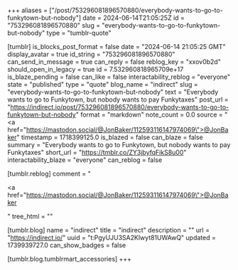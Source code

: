 +++
aliases = ["/post/753296081896570880/everybody-wants-to-go-to-funkytown-but-nobody"]
date = 2024-06-14T21:05:25Z
id = "753296081896570880"
slug = "everybody-wants-to-go-to-funkytown-but-nobody"
type = "tumblr-quote"

[tumblr]
is_blocks_post_format = false
date = "2024-06-14 21:05:25 GMT"
display_avatar = true
id_string = "753296081896570880"
can_send_in_message = true
can_reply = false
reblog_key = "xxov0b2d"
should_open_in_legacy = true
id = 7.532960818965709e+17
is_blaze_pending = false
can_like = false
interactability_reblog = "everyone"
state = "published"
type = "quote"
blog_name = "indirect"
slug = "everybody-wants-to-go-to-funkytown-but-nobody"
text = "Everybody wants to go to Funkytown, but nobody wants to pay Funkytaxes"
post_url = "https://indirect.io/post/753296081896570880/everybody-wants-to-go-to-funkytown-but-nobody"
format = "markdown"
note_count = 0.0
source = "<a href=\"https://mastodon.social/@JonBaker/112593116147974069\">@JonBaker</a>"
timestamp = 1718399125.0
is_blazed = false
can_blaze = false
summary = "Everybody wants to go to Funkytown, but nobody wants to pay Funkytaxes"
short_url = "https://tmblr.co/ZY3jbyfqFikS8u00"
interactability_blaze = "everyone"
can_reblog = false

[tumblr.reblog]
comment = "<p><a href=\"https://mastodon.social/@JonBaker/112593116147974069\">@JonBaker</a></p>"
tree_html = ""

[tumblr.blog]
name = "indirect"
title = "indirect"
description = ""
url = "https://indirect.io/"
uuid = "t:PgyUJU3SA2Klwyt81UWAwQ"
updated = 1739939727.0
can_show_badges = false

[tumblr.blog.tumblrmart_accessories]
+++
